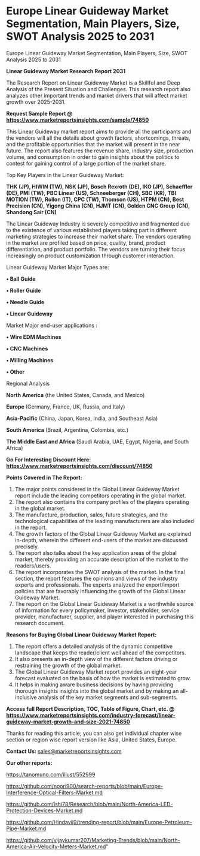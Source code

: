# Europe Linear Guideway Market Segmentation, Main Players, Size, SWOT Analysis 2025 to 2031
Europe Linear Guideway Market Segmentation, Main Players, Size, SWOT Analysis 2025 to 2031

<strong>Linear Guideway Market Research Report 2031</strong>

The Research Report on Linear Guideway Market is a Skillful and Deep Analysis of the Present Situation and Challenges. This research report also analyzes other important trends and market drivers that will affect market growth over 2025-2031.

<strong>Request Sample Report @ <a href=https://www.marketreportsinsights.com/sample/74850>https://www.marketreportsinsights.com/sample/74850</a></strong>

This Linear Guideway market report aims to provide all the participants and the vendors will all the details about growth factors, shortcomings, threats, and the profitable opportunities that the market will present in the near future. The report also features the revenue share, industry size, production volume, and consumption in order to gain insights about the politics to contest for gaining control of a large portion of the market share.

Top Key Players in the Linear Guideway Market:

<strong>THK (JP), HIWIN (TW), NSK (JP), Bosch Rexroth (DE), IKO (JP), Schaeffler (DE), PMI (TW), PBC Linear (US), Schneeberger (CH), SBC (KR), TBI MOTION (TW), Rollon (IT), CPC (TW), Thomson (US), HTPM (CN), Best Precision (CN), Yigong China (CN), HJMT (CN), Golden CNC Group (CN), Shandong Sair (CN)</strong>

The Linear Guideway Industry is severely competitive and fragmented due to the existence of various established players taking part in different marketing strategies to increase their market share. The vendors operating in the market are profiled based on price, quality, brand, product differentiation, and product portfolio. The vendors are turning their focus increasingly on product customization through customer interaction.

Linear Guideway Market Major Types are:

<strong>• Ball Guide

• Roller Guide

• Needle Guide

• Linear Guideway</strong>

Market Major end-user applications :

<strong>• Wire EDM Machines

• CNC Machines

• Milling Machines

• Other</strong>

Regional Analysis

</u><strong><b>North America</b></strong> (the United States, Canada, and Mexico)

<strong><b>Europe </b></strong>(Germany, France, UK, Russia, and Italy)

<strong><b>Asia-Pacific</b></strong> (China, Japan, Korea, India, and Southeast Asia)

<strong><b>South America</b></strong> (Brazil, Argentina, Colombia, etc.)

<strong><b>The Middle East and Africa</b></strong> (Saudi Arabia, UAE, Egypt, Nigeria, and South Africa)

<strong>Go For Interesting Discount Here: <a href=https://www.marketreportsinsights.com/discount/74850>https://www.marketreportsinsights.com/discount/74850</a></strong>

<strong>Points Covered in The Report:</strong>
<ol>
  <li>The major points considered in the Global Linear Guideway Market report include the leading competitors operating in the global market.</li>
  <li>The report also contains the company profiles of the players operating in the global market.</li>
  <li>The manufacture, production, sales, future strategies, and the technological capabilities of the leading manufacturers are also included in the report.</li>
  <li>The growth factors of the Global Linear Guideway Market are explained in-depth, wherein the different end-users of the market are discussed precisely.</li>
  <li>The report also talks about the key application areas of the global market, thereby providing an accurate description of the market to the readers/users.</li>
  <li>The report incorporates the SWOT analysis of the market. In the final section, the report features the opinions and views of the industry experts and professionals. The experts analyzed the export/import policies that are favorably influencing the growth of the Global Linear Guideway Market.</li>
  <li>The report on the Global Linear Guideway Market is a worthwhile source of information for every policymaker, investor, stakeholder, service provider, manufacturer, supplier, and player interested in purchasing this research document.</li>
</ol>
<strong>Reasons for Buying Global Linear Guideway Market Report:</strong>

<ol>
  <li>The report offers a detailed analysis of the dynamic competitive landscape that keeps the reader/client well ahead of the competitors.</li>
  <li>It also presents an in-depth view of the different factors driving or restraining the growth of the global market.</li>
  <li>The Global Linear Guideway Market report provides an eight-year forecast evaluated on the basis of how the market is estimated to grow.</li>
  <li>It helps in making aware business decisions by having providing thorough insights insights into the global market and by making an all-inclusive analysis of the key market segments and sub-segments.</li>
</ol>
<strong>Access full Report Description, TOC, Table of Figure, Chart, etc. @ <a href=https://www.marketreportsinsights.com/industry-forecast/linear-guideway-market-growth-and-size-2021-74850>https://www.marketreportsinsights.com/industry-forecast/linear-guideway-market-growth-and-size-2021-74850</a></strong>


Thanks for reading this article; you can also get individual chapter wise section or region wise report version like Asia, United States, Europe.

<strong>Contact Us:</strong>
sales@marketreportsinsights.com

<strong>Our other reports:</strong>

<a href=https://tanomuno.com/illust/552999>https://tanomuno.com/illust/552999</a>

<a href=https://github.com/noori900/search-reports/blob/main/Europe-Interference-Optical-Filters-Market.md>https://github.com/noori900/search-reports/blob/main/Europe-Interference-Optical-Filters-Market.md</a>

<a href=https://github.com/Ishi78/Research/blob/main/North-America-LED-Protection-Devices-Market.md>https://github.com/Ishi78/Research/blob/main/North-America-LED-Protection-Devices-Market.md</a>

<a href=https://github.com/Hindavii9/trending-report/blob/main/Europe-Petroleum-Pipe-Market.md>https://github.com/Hindavii9/trending-report/blob/main/Europe-Petroleum-Pipe-Market.md</a>

<a href=https://github.com/vijaykumar207/Marketing-Trends/blob/main/North-America-Air-Velocity-Meters-Market.md>https://github.com/vijaykumar207/Marketing-Trends/blob/main/North-America-Air-Velocity-Meters-Market.md</a>"
